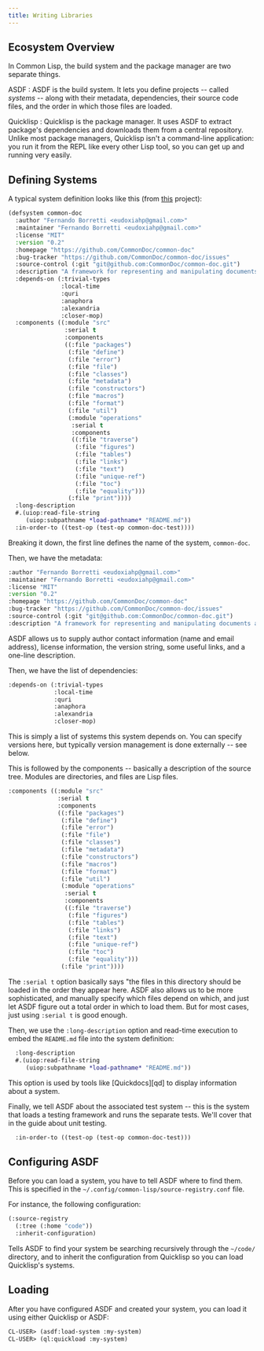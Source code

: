 ```yaml
---
title: Writing Libraries
---
```


## Ecosystem Overview

In Common Lisp, the build system and the package manager are two separate
things.

ASDF
: ASDF is the build system. It lets you define projects -- called *systems* --
along with their metadata, dependencies, their source code files, and the order
in which those files are loaded.

Quicklisp
: Quicklisp is the package manager. It uses ASDF to extract package's
dependencies and downloads them from a central repository. Unlike most package
managers, Quicklisp isn't a command-line application: you run it from the REPL
like every other Lisp tool, so you can get up and running very easily.

## Defining Systems

A typical system definition looks like this (from
[this](https://github.com/CommonDoc/common-doc) project):

~~~lisp
(defsystem common-doc
  :author "Fernando Borretti <eudoxiahp@gmail.com>"
  :maintainer "Fernando Borretti <eudoxiahp@gmail.com>"
  :license "MIT"
  :version "0.2"
  :homepage "https://github.com/CommonDoc/common-doc"
  :bug-tracker "https://github.com/CommonDoc/common-doc/issues"
  :source-control (:git "git@github.com:CommonDoc/common-doc.git")
  :description "A framework for representing and manipulating documents as CLOS objects."
  :depends-on (:trivial-types
               :local-time
               :quri
               :anaphora
               :alexandria
               :closer-mop)
  :components ((:module "src"
                :serial t
                :components
                ((:file "packages")
                 (:file "define")
                 (:file "error")
                 (:file "file")
                 (:file "classes")
                 (:file "metadata")
                 (:file "constructors")
                 (:file "macros")
                 (:file "format")
                 (:file "util")
                 (:module "operations"
                  :serial t
                  :components
                  ((:file "traverse")
                   (:file "figures")
                   (:file "tables")
                   (:file "links")
                   (:file "text")
                   (:file "unique-ref")
                   (:file "toc")
                   (:file "equality")))
                 (:file "print"))))
  :long-description
  #.(uiop:read-file-string
     (uiop:subpathname *load-pathname* "README.md"))
  :in-order-to ((test-op (test-op common-doc-test))))
~~~

Breaking it down, the first line defines the name of the system, `common-doc`.

Then, we have the metadata:

~~~lisp
:author "Fernando Borretti <eudoxiahp@gmail.com>"
:maintainer "Fernando Borretti <eudoxiahp@gmail.com>"
:license "MIT"
:version "0.2"
:homepage "https://github.com/CommonDoc/common-doc"
:bug-tracker "https://github.com/CommonDoc/common-doc/issues"
:source-control (:git "git@github.com:CommonDoc/common-doc.git")
:description "A framework for representing and manipulating documents as CLOS objects."
~~~

ASDF allows us to supply author contact information (name and email address),
license information, the version string, some useful links, and a one-line
description.

Then, we have the list of dependencies:

~~~lisp
:depends-on (:trivial-types
             :local-time
             :quri
             :anaphora
             :alexandria
             :closer-mop)
~~~

This is simply a list of systems this system depends on. You can specify
versions here, but typically version management is done externally -- see below.

This is followed by the components -- basically a description of the source
tree. Modules are directories, and files are Lisp files.

~~~lisp
:components ((:module "src"
              :serial t
              :components
              ((:file "packages")
               (:file "define")
               (:file "error")
               (:file "file")
               (:file "classes")
               (:file "metadata")
               (:file "constructors")
               (:file "macros")
               (:file "format")
               (:file "util")
               (:module "operations"
                :serial t
                :components
                ((:file "traverse")
                 (:file "figures")
                 (:file "tables")
                 (:file "links")
                 (:file "text")
                 (:file "unique-ref")
                 (:file "toc")
                 (:file "equality")))
               (:file "print"))))
~~~

The `:serial t` option basically says "the files in this directory should be
loaded in the order they appear here. ASDF also allows us to be more
sophisticated, and manually specify which files depend on which, and just let
ASDF figure out a total order in which to load them. But for most cases, just
using `:serial t` is good enough.

Then, we use the `:long-description` option and read-time execution to embed the
`README.md` file into the system definition:

~~~lisp
  :long-description
  #.(uiop:read-file-string
     (uiop:subpathname *load-pathname* "README.md"))
~~~

This option is used by tools like [Quickdocs][qd] to display information about a
system.

Finally, we tell ASDF about the associated test system -- this is the system
that loads a testing framework and runs the separate tests. We'll cover that in
the guide about unit testing.

~~~lisp
  :in-order-to ((test-op (test-op common-doc-test)))
~~~

## Configuring ASDF

Before you can load a system, you have to tell ASDF where to find them. This is
specified in the `~/.config/common-lisp/source-registry.conf` file.

For instance, the following configuration:

~~~lisp
(:source-registry
  (:tree (:home "code"))
  :inherit-configuration)
~~~

Tells ASDF to find your system be searching recursively through the `~/code/`
directory, and to inherit the configuration from Quicklisp so you can load
Quicklisp's systems.

## Loading

After you have configured ASDF and created your system, you can load it using
either Quicklisp or ASDF:

~~~lisp
CL-USER> (asdf:load-system :my-system)
CL-USER> (ql:quickload :my-system)
~~~
